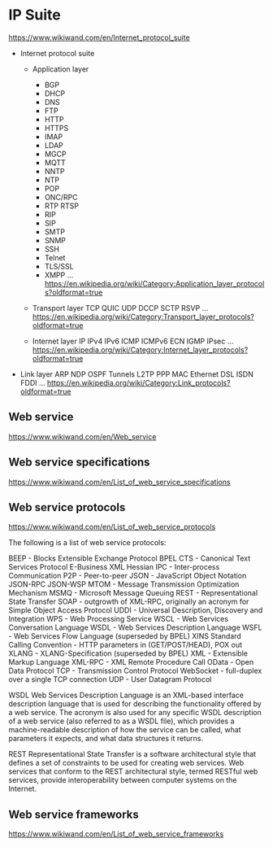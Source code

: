# IP Suite

https://www.wikiwand.com/en/Internet_protocol_suite

* Internet protocol suite
  * Application layer
    - BGP
    - DHCP
    - DNS
    - FTP
    - HTTP
    - HTTPS
    - IMAP
    - LDAP
    - MGCP
    - MQTT
    - NNTP
    - NTP
    - POP
    - ONC/RPC
    - RTP RTSP
    - RIP
    - SIP
    - SMTP
    - SNMP
    - SSH
    - Telnet
    - TLS/SSL 
    - XMPP
    ...
    https://en.wikipedia.org/wiki/Category:Application_layer_protocols?oldformat=true

  * Transport layer
    TCP QUIC UDP DCCP SCTP RSVP
    ...
    https://en.wikipedia.org/wiki/Category:Transport_layer_protocols?oldformat=true
  
  * Internet layer
    IP IPv4 IPv6 ICMP ICMPv6 ECN IGMP IPsec
    ...
    https://en.wikipedia.org/wiki/Category:Internet_layer_protocols?oldformat=true
 
 *  Link layer
    ARP NDP OSPF Tunnels L2TP PPP MAC Ethernet DSL ISDN FDDI
    ...
    https://en.wikipedia.org/wiki/Category:Link_protocols?oldformat=true
    
    
## Web service
https://www.wikiwand.com/en/Web_service


## Web service specifications
https://www.wikiwand.com/en/List_of_web_service_specifications


## Web service protocols
https://www.wikiwand.com/en/List_of_web_service_protocols

The following is a list of web service protocols:

BEEP - Blocks Extensible Exchange Protocol
BPEL
CTS - Canonical Text Services Protocol
E-Business XML
Hessian
IPC - Inter-process Communication
P2P - Peer-to-peer
JSON - JavaScript Object Notation
JSON-RPC
JSON-WSP
MTOM - Message Transmission Optimization Mechanism
MSMQ - Microsoft Message Queuing
REST - Representational State Transfer
SOAP - outgrowth of XML-RPC, originally an acronym for Simple Object Access Protocol
UDDI - Universal Description, Discovery and Integration
WPS - Web Processing Service
WSCL - Web Services Conversation Language
WSDL - Web Services Description Language
WSFL - Web Services Flow Language (superseded by BPEL)
XINS Standard Calling Convention - HTTP parameters in (GET/POST/HEAD), POX out
XLANG - XLANG-Specification (superseded by BPEL)
XML - Extensible Markup Language
XML-RPC - XML Remote Procedure Call
OData - Open Data Protocol
TCP - Transmission Control Protocol
WebSocket - full-duplex over a single TCP connection
UDP - User Datagram Protocol



WSDL
Web Services Description Language is an XML-based interface description language that is used for describing the functionality offered by a web service. The acronym is also used for any specific WSDL description of a web service (also referred to as a WSDL file), which provides a machine-readable description of how the service can be called, what parameters it expects, and what data structures it returns.

REST
Representational State Transfer is a software architectural style that defines a set of constraints to be used for creating web services. Web services that conform to the REST architectural style, termed RESTful web services, provide interoperability between computer systems on the Internet.


## Web service frameworks
https://www.wikiwand.com/en/List_of_web_service_frameworks



